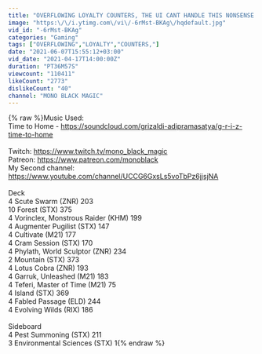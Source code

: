 ```yaml
---
title: "OVERFLOWING LOYALTY COUNTERS, THE UI CANT HANDLE THIS NONSENSE! Echoing Equation Standard MTG Arena"
image: "https:\/\/i.ytimg.com\/vi\/-6rMst-BKAg\/hqdefault.jpg"
vid_id: "-6rMst-BKAg"
categories: "Gaming"
tags: ["OVERFLOWING","LOYALTY","COUNTERS,"]
date: "2021-06-07T15:55:12+03:00"
vid_date: "2021-04-17T14:00:00Z"
duration: "PT36M57S"
viewcount: "110411"
likeCount: "2773"
dislikeCount: "40"
channel: "MONO BLACK MAGIC"
---
```

{% raw %}Music Used:<br />Time to Home - <a rel="nofollow" target="blank" href="https://soundcloud.com/grizaldi-adipramasatya/g-r-i-z-time-to-home">https://soundcloud.com/grizaldi-adipramasatya/g-r-i-z-time-to-home</a><br /><br />Twitch: <a rel="nofollow" target="blank" href="https://www.twitch.tv/mono_black_magic">https://www.twitch.tv/mono_black_magic</a><br />Patreon: <a rel="nofollow" target="blank" href="https://www.patreon.com/monoblack">https://www.patreon.com/monoblack</a><br />My Second channel: <a rel="nofollow" target="blank" href="https://www.youtube.com/channel/UCCG6GxsLs5voTbPz6jjsjNA">https://www.youtube.com/channel/UCCG6GxsLs5voTbPz6jjsjNA</a><br /><br />Deck<br />4 Scute Swarm (ZNR) 203<br />10 Forest (STX) 375<br />4 Vorinclex, Monstrous Raider (KHM) 199<br />4 Augmenter Pugilist (STX) 147<br />4 Cultivate (M21) 177<br />4 Cram Session (STX) 170<br />4 Phylath, World Sculptor (ZNR) 234<br />2 Mountain (STX) 373<br />4 Lotus Cobra (ZNR) 193<br />4 Garruk, Unleashed (M21) 183<br />4 Teferi, Master of Time (M21) 75<br />4 Island (STX) 369<br />4 Fabled Passage (ELD) 244<br />4 Evolving Wilds (RIX) 186<br /><br />Sideboard<br />4 Pest Summoning (STX) 211<br />3 Environmental Sciences (STX) 1{% endraw %}

